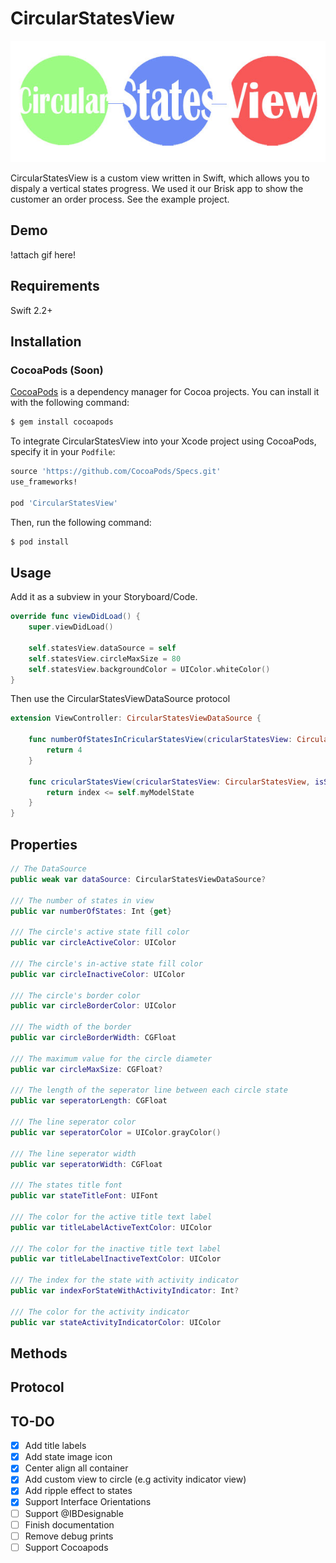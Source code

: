 # CircularStatesView

![CircularStatesView: Simple states view in Swift](https://raw.githubusercontent.com/orxelm/CircularStatesView/master/assets/circularstatesview-logo.jpg)

CircularStatesView is a custom view written in Swift, which allows you to dispaly a vertical states progress. We used it our Brisk app to show the customer an order process. See the example project.
## Demo

!attach gif here!

## Requirements
Swift 2.2+

## Installation
### CocoaPods (Soon)

[CocoaPods](http://cocoapods.org) is a dependency manager for Cocoa projects. You can install it with the following command:

```bash
$ gem install cocoapods
```

To integrate CircularStatesView into your Xcode project using CocoaPods, specify it in your `Podfile`:

```ruby
source 'https://github.com/CocoaPods/Specs.git'
use_frameworks!

pod 'CircularStatesView'
```

Then, run the following command:

```bash
$ pod install
```

## Usage
Add it as a subview in your Storyboard/Code.
```swift
override func viewDidLoad() {
	super.viewDidLoad()

    self.statesView.dataSource = self
    self.statesView.circleMaxSize = 80
    self.statesView.backgroundColor = UIColor.whiteColor()
}
```

Then use the CircularStatesViewDataSource protocol
```swift
extension ViewController: CircularStatesViewDataSource {
    
    func numberOfStatesInCricularStatesView(cricularStatesView: CircularStatesView) -> Int {
        return 4
    }
    
    func cricularStatesView(cricularStatesView: CircularStatesView, isStateActiveAtIndex index: Int) -> Bool {
        return index <= self.myModelState
    }
}
```

## Properties
```swift
// The DataSource
public weak var dataSource: CircularStatesViewDataSource?
    
/// The number of states in view
public var numberOfStates: Int {get}

/// The circle's active state fill color
public var circleActiveColor: UIColor

/// The circle's in-active state fill color
public var circleInactiveColor: UIColor

/// The circle's border color
public var circleBorderColor: UIColor

/// The width of the border
public var circleBorderWidth: CGFloat

/// The maximum value for the circle diameter
public var circleMaxSize: CGFloat?

/// The length of the seperator line between each circle state
public var seperatorLength: CGFloat

/// The line seperator color
public var seperatorColor = UIColor.grayColor()

/// The line seperator width
public var seperatorWidth: CGFloat

/// The states title font
public var stateTitleFont: UIFont

/// The color for the active title text label
public var titleLabelActiveTextColor: UIColor

/// The color for the inactive title text label
public var titleLabelInactiveTextColor: UIColor

/// The index for the state with activity indicator
public var indexForStateWithActivityIndicator: Int?

/// The color for the activity indicator
public var stateActivityIndicatorColor: UIColor
```
## Methods

## Protocol

## TO-DO
- [x] Add title labels
- [x] Add state image icon
- [x] Center align all container
- [x] Add custom view to circle (e.g activity indicator view)
- [x] Add ripple effect to states
- [x] Support Interface Orientations
- [ ] Support @IBDesignable
- [ ] Finish documentation
- [ ] Remove debug prints
- [ ] Support Cocoapods
